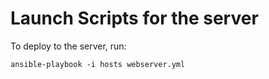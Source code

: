 # Launch Scripts for the server

To deploy to the server, run:

    ansible-playbook -i hosts webserver.yml
